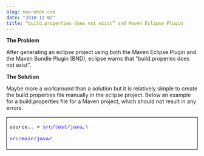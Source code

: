```yaml
---
blog: maxrohde.com
date: "2010-12-02"
title: “build.properties does not exist” and Maven Eclipse Plugin
---
```


**The Problem**

After generating an eclipse project using both the Maven Eclipse Plugin and the Maven Bundle Plugin (BND), eclipse warns that "build.properies does not exist".

**The Solution**

Maybe more a workaround than a solution but it is relatively simple to create the build.properties file manually in the eclipse project. Below an example for a build.properties file for a Maven project, which should not result in any errors.

<table style="border-collapse:collapse;" border="0"><colgroup><col style="width:638px;"></colgroup><tbody valign="top"><tr><td style="padding-left:7px;padding-right:7px;border-top:solid black .5pt;border-left:solid black .5pt;border-bottom:solid black .5pt;border-right:solid black .5pt;"><p><span style="font-family:Courier New;font-size:10pt;"><span style="color:black;">source.. = </span><span style="color:#2a00ff;">src/test/java,\</span></span></p><p><span style="font-family:Courier New;font-size:10pt;"><span style="color:black;"></span><span style="color:#2a00ff;">src/main/java/</span></span></p></td></tr></tbody></table>
